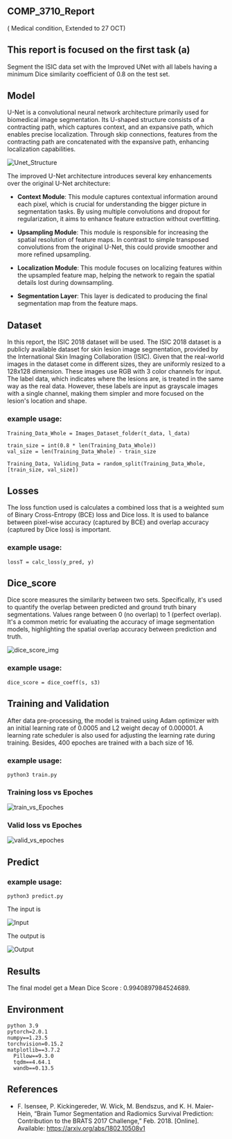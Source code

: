 ## COMP_3710_Report
( Medical condition, Extended to 27 OCT)


## This report is focused on the first task (a)
   Segment the ISIC data set with the Improved UNet
   with all labels having a minimum Dice similarity coefficient of 0.8 on the test set.

## Model
U-Net is a convolutional neural network architecture primarily used for biomedical image segmentation. 
Its U-shaped structure consists of a contracting path, which captures context, and an expansive path,
which enables precise localization. Through skip connections, features from the contracting path are concatenated
with the expansive path, enhancing localization capabilities.

![Unet_Structure](./additional_Images/unet.png)

The improved U-Net architecture introduces several key enhancements over the original U-Net architecture:

- **Context Module**: This module captures contextual information around each pixel, which is crucial for understanding the bigger picture in segmentation tasks. By using multiple convolutions and dropout for regularization, it aims to enhance feature extraction without overfitting.

- **Upsampling Module**: This module is responsible for increasing the spatial resolution of feature maps. In contrast to simple transposed convolutions from the original U-Net, this could provide smoother and more refined upsampling.

- **Localization Module**: This module focuses on localizing features within the upsampled feature map, helping the network to regain the spatial details lost during downsampling. 

- **Segmentation Layer**: This layer is dedicated to producing the final segmentation map from the feature maps. 

## Dataset
In this report, the ISIC 2018 dataset will be used. 
The ISIC 2018 dataset is a publicly available dataset for skin lesion image segmentation,
provided by the International Skin Imaging Collaboration (ISIC). Given that the real-world
images in the dataset come in different sizes, they are uniformly resized to a 128x128 dimension.
These images use RGB with 3 color channels for input. The label data, which indicates where the lesions are,
is treated in the same way as the real data. However, these labels are input as grayscale images with a single channel,
making them simpler and more focused on the lesion's location and shape.

### example usage:
```
Training_Data_Whole = Images_Dataset_folder(t_data, l_data)

train_size = int(0.8 * len(Training_Data_Whole))
val_size = len(Training_Data_Whole) - train_size

Training_Data, Validing_Data = random_split(Training_Data_Whole, [train_size, val_size])
```

## Losses
The loss function used is calculates a combined loss that is a weighted sum of Binary Cross-Entropy (BCE) loss and Dice loss. 
It is used to balance between pixel-wise accuracy (captured by BCE) and overlap accuracy (captured by Dice loss) is important.

### example usage:
```
lossT = calc_loss(y_pred, y)
```

## Dice_score
Dice score measures the similarity between two sets. 
Specifically, it's used to quantify the overlap between predicted and ground truth binary segmentations.
Values range between 0 (no overlap) to 1 (perfect overlap). 
It's a common metric for evaluating the accuracy of image segmentation models, 
highlighting the spatial overlap accuracy between prediction and truth.

![dice_score_img](./additional_Images/dice_score.png)
### example usage:
```
dice_score = dice_coeff(s, s3)
```

## Training and Validation
After data pre-processing, the model is trained using Adam optimizer with 
an initial learning rate of 0.0005 and L2 weight decay of 0.000001. 
A learning rate scheduler is also used for adjusting the learning rate during training.
Besides, 400 epoches are trained with a bach size of 16.

### example usage:
```
python3 train.py
```

### Training loss vs Epoches

   ![train_vs_Epoches](./additional_Images/Train_loss_vs_Epoches.png)


### Valid loss vs Epoches

   ![valid_vs_epoches](./additional_Images/valid_loss_vs_epoches.png)


## Predict

### example usage:
```
python3 predict.py
```

The input is 

![Input](./additional_Images/ISIC_0000003.jpg)


The output is  

![Output](./additional_Images/ISIC_0000003_out.jpg)


    
## Results
The final model get a Mean Dice Score : 0.9940897984524689.

## Environment
    python 3.9    
    pytorch=2.0.1
    numpy==1.23.5
    torchvision=0.15.2
    matplotlib==3.7.2
      Pillow==9.3.0
      tqdm==4.64.1
      wandb==0.13.5

## References
-  F. Isensee, P. Kickingereder, W. Wick, M. Bendszus, and K. H. Maier-Hein, 
“Brain Tumor Segmentation and Radiomics Survival Prediction: Contribution to the BRATS 2017 Challenge,” 
Feb. 2018. [Online]. Available: https://arxiv.org/abs/1802.10508v1


   











